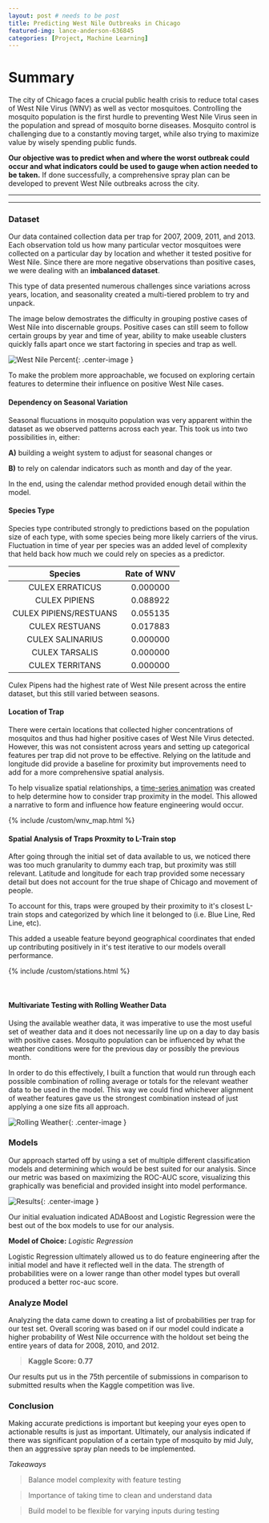 ```yaml
---
layout: post # needs to be post
title: Predicting West Nile Outbreaks in Chicago
featured-img: lance-anderson-636845
categories: [Project, Machine Learning]
---
```


# Summary

The city of Chicago faces a crucial public health crisis to reduce total cases of West Nile Virus (WNV) as well as vector mosquitoes.  Controlling the mosquito population is the first hurdle to preventing West Nile Virus seen in the population and spread of mosquito borne diseases. Mosquito control is challenging due to a constantly moving target, while also trying to  maximize value by wisely spending public funds.

__Our objective was to predict when and where the worst outbreak could occur and what indicators could be used to gauge when action needed to be taken.__ If done successfully, a comprehensive spray plan can be developed to prevent West Nile outbreaks across the city.

---
---

### Dataset

Our data contained collection data per trap for 2007, 2009, 2011, and 2013. Each observation told us how many particular vector mosquitoes were collected on a particular day by location and whether it tested positive for West Nile. Since there are more negative observations than positive cases, we were dealing with an __imbalanced dataset__.

This type of data presented numerous challenges since variations across years, location, and seasonality created a multi-tiered problem to try and unpack. 

The image below demostrates the difficulty in grouping postive cases of West Nile into discernable groups. Positive cases can still seem to follow certain groups by year and time of year, ability to make useable clusters  quickly falls apart once we start factoring in species and trap as well.

![West Nile Percent](https://raw.githubusercontent.com/babyakja/babyakja.github.io/master/assets/img/posts/West_nile_observations_50%.gif){: .center-image }<br>


To make the problem more approachable, we focused on exploring certain features to determine their influence on positive West Nile cases.

#### Dependency on Seasonal Variation

Seasonal flucuations in mosquito population was very apparent within the dataset as we observed patterns across each year.
This took us into two possibilities in, either:

__A)__ building a weight system to adjust for seasonal changes or

__B)__ to rely on calendar indicators such as month and day of the year.

In the end, using the calendar method provided enough detail within the model.

#### Species Type

Species type contributed strongly to predictions based on the population size of each type, with some species being more likely carriers of the virus. Fluctuation in time of year per species was an added level of complexity that held back how much we could rely on species as a predictor.

|Species|Rate of WNV|
|:---:|:---:|
|CULEX ERRATICUS |	0.000000|
|CULEX PIPIENS |	0.088922|
|CULEX PIPIENS/RESTUANS |	0.055135|
|CULEX RESTUANS |	0.017883|
|CULEX SALINARIUS |	0.000000|
|CULEX TARSALIS |	0.000000|
|CULEX TERRITANS |	0.000000|

Culex Pipens had the highest rate of West Nile present across the entire dataset, but this still varied between seasons.

#### Location of Trap

There were certain locations that collected higher concentrations of mosquitos and thus had higher positive cases of West Nile Virus detected. However, this was not consistent across years and setting up categorical features per trap did not prove to be effective. Relying on the latitude and longitude did provide a baseline for proximity but improvements need to add for a more comprehensive spatial analysis.

To help visualize spatial relationships, a [time-series animation](https://drive.google.com/open?id=1K-BuoGRM3H8KrV9m5nlIM7lXUtCy37w3) was created to help determine how to consider trap proximity in the model. This allowed a narrative to form and influence how feature engineering would occur.

{% include /custom/wnv_map.html %}<br>


#### Spatial Analysis of Traps Proxmity to L-Train stop

After going through the initial set of data available to us, we noticed there was too much granularity to dummy each trap, but proximity was still relevant. Latitude and longitude for each trap provided some necessary detail but does not account for the true shape of Chicago and movement of people. 

To account for this, traps were grouped by their proximity to it's closest L-train stops and categorized by which line it belonged to (i.e. Blue Line, Red Line, etc).

This added a useable feature beyond geographical coordinates that ended up contributing positively in it's test iterative to our models overall performance.

{% include /custom/stations.html %}

<div class="bk-root">
    <div class="bk-plotdiv" id="26964026-d2e5-4381-87a1-277185c45fe3"></div>
</div><br>


#### Multivariate Testing with Rolling Weather Data

Using the available weather data, it was imperative to use the most useful set of weather data and it does not necessarily line up on a day to day basis with positive cases. Mosquito population can be influenced by what the weather conditions were for the previous day or possibly the previous month.

In order to do this effectively, I built a function that would run through each possible combination of rolling average or totals for the relevant weather data to be used in the model. This way we could find whichever alignment of weather features gave us the strongest combination instead of just applying a one size fits all approach.

![Rolling Weather](https://raw.githubusercontent.com/babyakja/babyakja.github.io/master/assets/img/posts/Weather-data.png){: .center-image }

### Models

Our approach started off by using a set of multiple different classification models and determining which would be best suited for our analysis. Since our metric was based on maximizing the ROC-AUC score, visualizing this graphically was beneficial and provided insight into model performance.

![Results](https://raw.githubusercontent.com/babyakja/babyakja.github.io/master/assets/img/posts/multiple%20roc%20auc.png){: .center-image }

Our initial evaluation indicated ADABoost and Logistic Regression were the best out of the box models to use for our analysis.

__Model of Choice:__ _Logistic Regression_

Logistic Regression ultimately allowed us to do feature engineering after the initial model and have it reflected well in the data. The strength of probabilities were on a lower range than other model types but overall produced a better roc-auc score.

### Analyze Model

Analyzing the data came down to creating a list of probabilities per trap for our test set. Overall scoring was based on if our model could indicate a higher probability of West Nile occurrence with the holdout set being the entire years of data for 2008, 2010, and 2012.

> __Kaggle Score: 0.77__

Our results put us in the 75th percentile of submissions in comparison to submitted results when the Kaggle competition was live.

### Conclusion

Making accurate predictions is important but keeping your eyes open to actionable results is just as important. Ultimately, our analysis indicated if there was significant population of a certain type of mosquito by mid July, then an aggressive spray plan needs to be implemented.

_Takeaways_

> Balance model complexity with feature testing

> Importance of taking time to clean and understand data

> Build model to be flexible for varying inputs during testing
